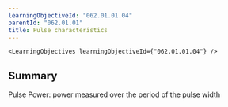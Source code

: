 ```yaml
---
learningObjectiveId: "062.01.01.04"
parentId: "062.01.01"
title: Pulse characteristics
---
```


```tsx eval
<LearningObjectives learningObjectiveId={"062.01.01.04"} />
```

## Summary

Pulse Power: power measured over the period of the pulse width
